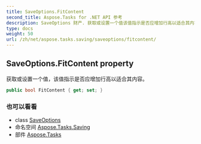 ```yaml
---
title: SaveOptions.FitContent
second_title: Aspose.Tasks for .NET API 参考
description: SaveOptions 财产. 获取或设置一个值该值指示是否应增加行高以适合其内容
type: docs
weight: 50
url: /zh/net/aspose.tasks.saving/saveoptions/fitcontent/
---
```

## SaveOptions.FitContent property

获取或设置一个值，该值指示是否应增加行高以适合其内容。

```csharp
public bool FitContent { get; set; }
```

### 也可以看看

* class [SaveOptions](../)
* 命名空间 [Aspose.Tasks.Saving](../../saveoptions/)
* 部件 [Aspose.Tasks](../../../)


